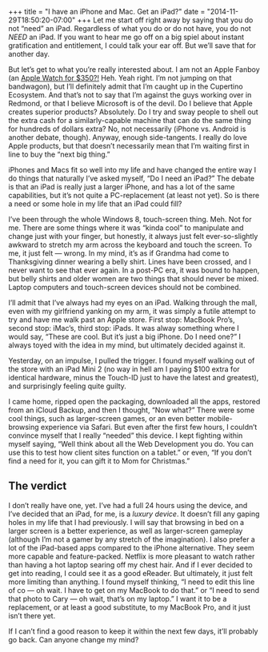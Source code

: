 +++
title = "I have an iPhone and Mac. Get an iPad?"
date = "2014-11-29T18:50:20-07:00"
+++
Let me start off right away by saying that you do not “need” an iPad. Regardless of what you do or do not have, you do not *NEED* an iPad. If you want to hear me go off on a big spiel about instant gratification and entitlement, I could talk your ear off. But we’ll save that for another day.

But let’s get to what you’re really interested about. I am not an Apple Fanboy (an <a href="http://www.pcmag.com/article2/0,2817,2468169,00.asp" target="_blank">Apple Watch for $350?!</a> Heh. Yeah right. I’m not jumping on that bandwagon), but I’ll definitely admit that I’m caught up in the Cupertino Ecosystem. And that’s not to say that I’m against the guys working over in Redmond, or that I believe Microsoft is of the devil. Do I believe that Apple creates superior products? Absolutely. Do I try and sway people to shell out the extra cash for a similarly-capable machine that can do the same thing for hundreds of dollars extra? No, not necessarily (iPhone vs. Android is another debate, though). Anyway, enough side-tangents. I really do love Apple products, but that doesn’t necessarily mean that I’m waiting first in line to buy the “next big thing.”

iPhones and Macs fit so well into my life and have changed the entire way I do things that naturally I’ve asked myself, “Do I need an iPad?” The debate is that an iPad is really just a larger iPhone, and has a lot of the same capabilities, but it’s not quite a PC-replacement (at least not yet). So is there a need or some hole in my life that an iPad could fill?

I’ve been through the whole Windows 8, touch-screen thing. Meh. Not for me. There are some things where it was “kinda cool” to manipulate and change just with your finger, but honestly, it always just felt ever-so-slightly awkward to stretch my arm across the keyboard and touch the screen. To me, it just felt — wrong. In my mind, it’s as if Grandma had come to Thanksgiving dinner wearing a belly shirt. Lines have been crossed, and I never want to see that ever again. In a post-PC era, it was bound to happen, but belly shirts and older women are two things that should never be mixed. Laptop computers and touch-screen devices should not be combined.

I’ll admit that I’ve always had my eyes on an iPad. Walking through the mall, even with my girlfriend yanking on my arm, it was simply a futile attempt to try and have me walk past an Apple store. First stop: MacBook Pro’s, second stop: iMac’s, third stop: iPads. It was alway something where I would say, “These are cool. But it’s just a big iPhone. Do I need one?” I always toyed with the idea in my mind, but ultimately decided against it.

Yesterday, on an impulse, I pulled the trigger. I found myself walking out of the store with an iPad Mini 2 (no way in hell am I paying $100 extra for identical hardware, minus the Touch-ID just to have the latest and greatest), and surprisingly feeling quite guilty.

I came home, ripped open the packaging, downloaded all the apps, restored from an iCloud Backup, and then I thought, “Now what?” There were some cool things, such as larger-screen games, or an even better mobile-browsing experience via Safari. But even after the first few hours, I couldn’t convince myself that I really “needed” this device. I kept fighting within myself saying, “Well think about all the Web Development you do. You can use this to test how client sites function on a tablet.” or even, “If you don’t find a need for it, you can gift it to Mom for Christmas.”

## The verdict

I don’t really have one, yet. I’ve had a full 24 hours using the device, and I’ve decided that an iPad, for me, is a *luxury device*. It doesn’t fill any gaping holes in my life that I had previously. I will say that browsing in bed on a larger screen is a better experience, as well as larger-screen gameplay (although I’m not a gamer by any stretch of the imagination). I also prefer a lot of the iPad-based apps compared to the iPhone alternative. They seem more capable and feature-packed. Netflix is more pleasant to watch rather than having a hot laptop searing off my chest hair. And if I ever decided to get into reading, I could see it as a good eReader. But ultimately, it just felt more limiting than anything. I found myself thinking, “I need to edit this line of co — oh wait. I have to get on my MacBook to do that.” or “I need to send that photo to Cary — oh wait, that’s on my laptop.” I want it to be a replacement, or at least a good substitute, to my MacBook Pro, and it just isn’t there yet.

If I can’t find a good reason to keep it within the next few days, it’ll probably go back. Can anyone change my mind?